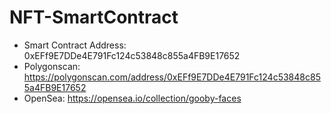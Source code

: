 # NFT-SmartContract

* Smart Contract Address: 0xEFf9E7DDe4E791Fc124c53848c855a4FB9E17652
* Polygonscan: https://polygonscan.com/address/0xEFf9E7DDe4E791Fc124c53848c855a4FB9E17652
* OpenSea: https://opensea.io/collection/gooby-faces
